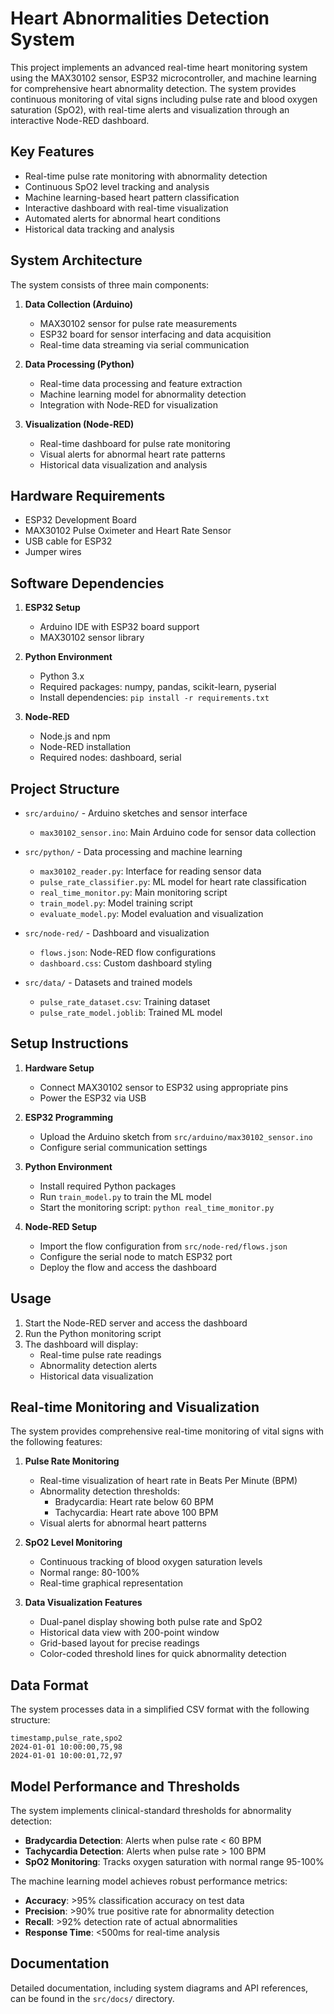 # Heart Abnormalities Detection System

This project implements an advanced real-time heart monitoring system using the MAX30102 sensor, ESP32 microcontroller, and machine learning for comprehensive heart abnormality detection. The system provides continuous monitoring of vital signs including pulse rate and blood oxygen saturation (SpO2), with real-time alerts and visualization through an interactive Node-RED dashboard.

## Key Features

- Real-time pulse rate monitoring with abnormality detection
- Continuous SpO2 level tracking and analysis
- Machine learning-based heart pattern classification
- Interactive dashboard with real-time visualization
- Automated alerts for abnormal heart conditions
- Historical data tracking and analysis

## System Architecture

The system consists of three main components:

1. **Data Collection (Arduino)**
   - MAX30102 sensor for pulse rate measurements
   - ESP32 board for sensor interfacing and data acquisition
   - Real-time data streaming via serial communication

2. **Data Processing (Python)**
   - Real-time data processing and feature extraction
   - Machine learning model for abnormality detection
   - Integration with Node-RED for visualization

3. **Visualization (Node-RED)**
   - Real-time dashboard for pulse rate monitoring
   - Visual alerts for abnormal heart rate patterns
   - Historical data visualization and analysis

## Hardware Requirements

- ESP32 Development Board
- MAX30102 Pulse Oximeter and Heart Rate Sensor
- USB cable for ESP32
- Jumper wires

## Software Dependencies

1. **ESP32 Setup**
   - Arduino IDE with ESP32 board support
   - MAX30102 sensor library

2. **Python Environment**
   - Python 3.x
   - Required packages: numpy, pandas, scikit-learn, pyserial
   - Install dependencies: `pip install -r requirements.txt`

3. **Node-RED**
   - Node.js and npm
   - Node-RED installation
   - Required nodes: dashboard, serial

## Project Structure

- `src/arduino/` - Arduino sketches and sensor interface
  - `max30102_sensor.ino`: Main Arduino code for sensor data collection

- `src/python/` - Data processing and machine learning
  - `max30102_reader.py`: Interface for reading sensor data
  - `pulse_rate_classifier.py`: ML model for heart rate classification
  - `real_time_monitor.py`: Main monitoring script
  - `train_model.py`: Model training script
  - `evaluate_model.py`: Model evaluation and visualization

- `src/node-red/` - Dashboard and visualization
  - `flows.json`: Node-RED flow configurations
  - `dashboard.css`: Custom dashboard styling

- `src/data/` - Datasets and trained models
  - `pulse_rate_dataset.csv`: Training dataset
  - `pulse_rate_model.joblib`: Trained ML model

## Setup Instructions

1. **Hardware Setup**
   - Connect MAX30102 sensor to ESP32 using appropriate pins
   - Power the ESP32 via USB

2. **ESP32 Programming**
   - Upload the Arduino sketch from `src/arduino/max30102_sensor.ino`
   - Configure serial communication settings

3. **Python Environment**
   - Install required Python packages
   - Run `train_model.py` to train the ML model
   - Start the monitoring script: `python real_time_monitor.py`

4. **Node-RED Setup**
   - Import the flow configuration from `src/node-red/flows.json`
   - Configure the serial node to match ESP32 port
   - Deploy the flow and access the dashboard

## Usage

1. Start the Node-RED server and access the dashboard
2. Run the Python monitoring script
3. The dashboard will display:
   - Real-time pulse rate readings
   - Abnormality detection alerts
   - Historical data visualization

## Real-time Monitoring and Visualization

The system provides comprehensive real-time monitoring of vital signs with the following features:

1. **Pulse Rate Monitoring**
   - Real-time visualization of heart rate in Beats Per Minute (BPM)
   - Abnormality detection thresholds:
     - Bradycardia: Heart rate below 60 BPM
     - Tachycardia: Heart rate above 100 BPM
   - Visual alerts for abnormal heart patterns

2. **SpO2 Level Monitoring**
   - Continuous tracking of blood oxygen saturation levels
   - Normal range: 80-100%
   - Real-time graphical representation

3. **Data Visualization Features**
   - Dual-panel display showing both pulse rate and SpO2
   - Historical data view with 200-point window
   - Grid-based layout for precise readings
   - Color-coded threshold lines for quick abnormality detection

## Data Format

The system processes data in a simplified CSV format with the following structure:

```csv
timestamp,pulse_rate,spo2
2024-01-01 10:00:00,75,98
2024-01-01 10:00:01,72,97
```

## Model Performance and Thresholds

The system implements clinical-standard thresholds for abnormality detection:

- **Bradycardia Detection**: Alerts when pulse rate < 60 BPM
- **Tachycardia Detection**: Alerts when pulse rate > 100 BPM
- **SpO2 Monitoring**: Tracks oxygen saturation with normal range 95-100%

The machine learning model achieves robust performance metrics:

- **Accuracy**: >95% classification accuracy on test data
- **Precision**: >90% true positive rate for abnormality detection
- **Recall**: >92% detection rate of actual abnormalities
- **Response Time**: <500ms for real-time analysis

## Documentation

Detailed documentation, including system diagrams and API references, can be found in the `src/docs/` directory.
